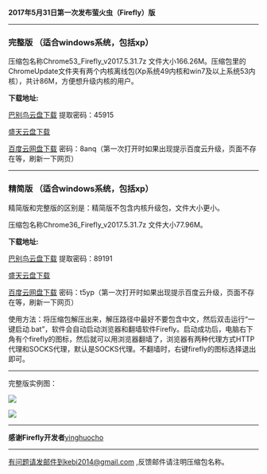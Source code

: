 **2017年5月31日第一次发布萤火虫（Firefly）版**

***

### 完整版 （适合windows系统，包括xp）

压缩包名称Chrome53_Firefly_v2017.5.31.7z 文件大小166.26M。压缩包里的ChromeUpdate文件夹有两个内核离线包(Xp系统49内核和win7及以上系统53内核），共计86M，方便想升级内核的用户。

**下载地址:**

[巴别鸟云盘下载](http://www.babel.cc/share.do?s=1970112644757852) 提取密码：45915

[盛天云盘下载](http://pan.stnts.com/s/HGe5Qn2)

[百度云网盘下载](http://pan.baidu.com/s/1o7MszZs) 密码：8anq（第一次打开时如果出现提示百度云升级，页面不存在等，刷新一下网页）


***

### 精简版 （适合windows系统，包括xp）

精简版和完整版的区别是：精简版不包含内核升级包，文件大小更小。

压缩包名称Chrome36_Firefly_v2017.5.31.7z 文件大小77.96M。

**下载地址:**

[巴别鸟云盘下载](http://www.babel.cc/share.do?s=6168758677660870) 提取密码：89191

[盛天云盘下载](http://pan.stnts.com/s/YB7CNqa)

[百度云网盘下载](http://pan.baidu.com/s/1o80nWP8) 密码：t5yp（第一次打开时如果出现提示百度云升级，页面不存在等，刷新一下网页）


使用方法：将压缩包解压出来，解压路径中最好不要包含中文，然后双击运行“一键启动.bat”，软件会自动启动浏览器和翻墙软件Firefly。启动成功后，电脑右下角有个firefly的图标，然后就可以用浏览器翻墙了，浏览器有两种代理方式HTTP代理和SOCKS代理，默认是SOCKS代理。不翻墙时，右键firefly的图标选择退出即可。

***

完整版实例图：

![](https://raw.githubusercontent.com/Alvin9999/pac2/master/firefly1.PNG)

![](https://raw.githubusercontent.com/Alvin9999/pac2/master/firefly2.png)

***

**感谢Firefly开发者**[yinghuocho](https://github.com/yinghuocho/firefly-proxy)


***

有问题请发邮件到kebi2014@gmail.com ,反馈邮件请注明压缩包名称。
